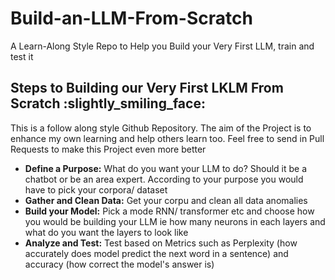 # Build-an-LLM-From-Scratch
A Learn-Along Style Repo to Help you Build your Very First LLM, train and test it

<h2>Steps to Building our Very First LKLM From Scratch :slightly_smiling_face: </h2>
<p>This is a follow along style Github Repository. The aim of the Project is to enhance my own learning and help others learn too. Feel free to send in Pull Requests to make this Project even more better</p>

<ul>
  <li><b>Define a Purpose:</b> What do you want your LLM to do? Should it be a chatbot or be an area expert. According to your purpose you would have to pick your corpora/ dataset</li>
  <li><b>Gather and Clean Data:</b> Get your corpu and clean all data anomalies</li>
  <li><b>Build your Model:</b> Pick a mode RNN/ transformer etc and choose how you would be building your LLM ie how many neurons in each layers and what do you want the layers to look like</li>
  <li><b>Analyze and Test:</b> Test based on Metrics such as Perplexity (how accurately does model predict the next word in a sentence) and accuracy (how correct the model's answer is)</li>
</ul>
